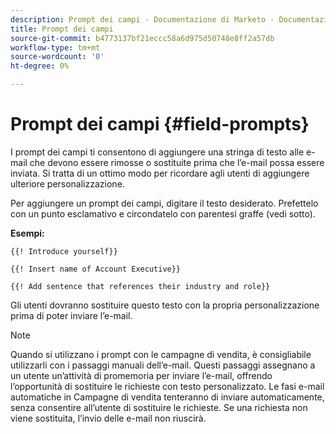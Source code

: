 ```yaml
---
description: Prompt dei campi - Documentazione di Marketo - Documentazione del prodotto
title: Prompt dei campi
source-git-commit: b4773137bf21eccc58a6d975d50748e8ff2a57db
workflow-type: tm+mt
source-wordcount: '0'
ht-degree: 0%

---
```


# Prompt dei campi {#field-prompts}

I prompt dei campi ti consentono di aggiungere una stringa di testo alle e-mail che devono essere rimosse o sostituite prima che l’e-mail possa essere inviata. Si tratta di un ottimo modo per ricordare agli utenti di aggiungere ulteriore personalizzazione.

Per aggiungere un prompt dei campi, digitare il testo desiderato. Prefettelo con un punto esclamativo e circondatelo con parentesi graffe (vedi sotto).

**Esempi:**

`{{! Introduce yourself}}`

`{{! Insert name of Account Executive}}`

`{{! Add sentence that references their industry and role}}`

<p>Gli utenti dovranno sostituire questo testo con la propria personalizzazione prima di poter inviare l’e-mail.

>[!NOTE]
>
>Quando si utilizzano i prompt con le campagne di vendita, è consigliabile utilizzarli con i passaggi manuali dell’e-mail. Questi passaggi assegnano a un utente un’attività di promemoria per inviare l’e-mail, offrendo l’opportunità di sostituire le richieste con testo personalizzato. Le fasi e-mail automatiche in Campagne di vendita tenteranno di inviare automaticamente, senza consentire all’utente di sostituire le richieste. Se una richiesta non viene sostituita, l’invio delle e-mail non riuscirà.
